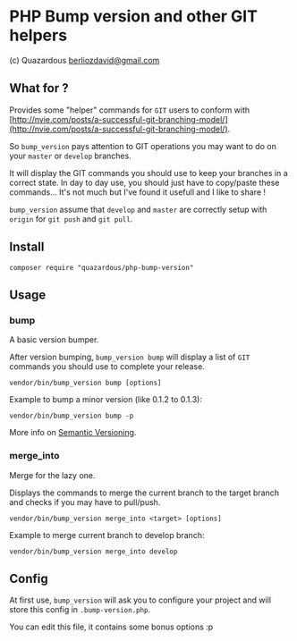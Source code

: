 # PHP Bump version and other GIT helpers
(c) Quazardous <berliozdavid@gmail.com>

## What for ? ##
Provides some "helper" commands for `GIT` users to conform with [http://nvie.com/posts/a-successful-git-branching-model/](http://nvie.com/posts/a-successful-git-branching-model/).

So `bump_version` pays attention to GIT operations you may want to do on your `master` or `develop` branches.

It will display the GIT commands you should use to keep your branches in a correct state. In day to day use, you should just have to copy/paste these commands... It's not much but I've found it usefull and I like to share !

`bump_version` assume that `develop` and `master` are correctly setup with `origin` for `git push` and `git pull`.

## Install ##
```
composer require "quazardous/php-bump-version"
```

## Usage ##

### bump ###
A basic version bumper.

After version bumping, `bump_version bump` will display a list of `GIT` commands you should use to complete your release.

```
vendor/bin/bump_version bump [options]
```

Example to bump a minor version (like 0.1.2 to 0.1.3):
```
vendor/bin/bump_version bump -p
```

More info on [Semantic Versioning](http://semver.org/).


### merge_into ###
Merge for the lazy one.

Displays the commands to merge the current branch to the target branch and checks if you may have to pull/push.

```
vendor/bin/bump_version merge_into <target> [options]
```

Example to merge current branch to develop branch:
```
vendor/bin/bump_version merge_into develop
```

## Config ##

At first use, `bump_version` will ask you to configure your project and will store this config in `.bump-version.php`.

You can edit this file, it contains some bonus options :p
